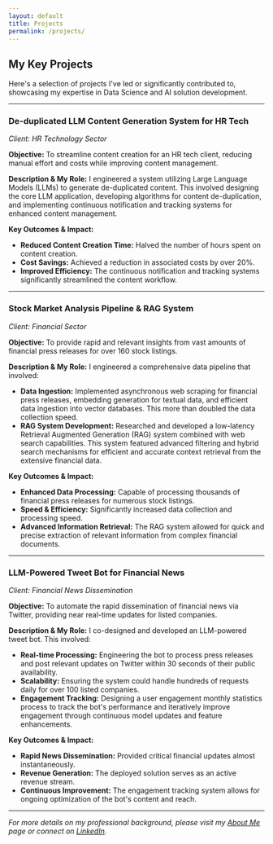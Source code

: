 ```yaml
---
layout: default
title: Projects
permalink: /projects/
---
```


## My Key Projects

Here's a selection of projects I've led or significantly contributed to, showcasing my expertise in Data Science and AI solution development.

---

### De-duplicated LLM Content Generation System for HR Tech
*Client: HR Technology Sector*

**Objective:** To streamline content creation for an HR tech client, reducing manual effort and costs while improving content management.

**Description & My Role:**
I engineered a system utilizing Large Language Models (LLMs) to generate de-duplicated content. This involved designing the core LLM application, developing algorithms for content de-duplication, and implementing continuous notification and tracking systems for enhanced content management.

**Key Outcomes & Impact:**
*   **Reduced Content Creation Time:** Halved the number of hours spent on content creation.
*   **Cost Savings:** Achieved a reduction in associated costs by over 20%.
*   **Improved Efficiency:** The continuous notification and tracking systems significantly streamlined the content workflow.

---

### Stock Market Analysis Pipeline & RAG System
*Client: Financial Sector*

**Objective:** To provide rapid and relevant insights from vast amounts of financial press releases for over 160 stock listings.

**Description & My Role:**
I engineered a comprehensive data pipeline that involved:
*   **Data Ingestion:** Implemented asynchronous web scraping for financial press releases, embedding generation for textual data, and efficient data ingestion into vector databases. This more than doubled the data collection speed.
*   **RAG System Development:** Researched and developed a low-latency Retrieval Augmented Generation (RAG) system combined with web search capabilities. This system featured advanced filtering and hybrid search mechanisms for efficient and accurate context retrieval from the extensive financial data.

**Key Outcomes & Impact:**
*   **Enhanced Data Processing:** Capable of processing thousands of financial press releases for numerous stock listings.
*   **Speed & Efficiency:** Significantly increased data collection and processing speed.
*   **Advanced Information Retrieval:** The RAG system allowed for quick and precise extraction of relevant information from complex financial documents.

---

### LLM-Powered Tweet Bot for Financial News
*Client: Financial News Dissemination*

**Objective:** To automate the rapid dissemination of financial news via Twitter, providing near real-time updates for listed companies.

**Description & My Role:**
I co-designed and developed an LLM-powered tweet bot. This involved:
*   **Real-time Processing:** Engineering the bot to process press releases and post relevant updates on Twitter within 30 seconds of their public availability.
*   **Scalability:** Ensuring the system could handle hundreds of requests daily for over 100 listed companies.
*   **Engagement Tracking:** Designing a user engagement monthly statistics process to track the bot's performance and iteratively improve engagement through continuous model updates and feature enhancements.

**Key Outcomes & Impact:**
*   **Rapid News Dissemination:** Provided critical financial updates almost instantaneously.
*   **Revenue Generation:** The deployed solution serves as an active revenue stream.
*   **Continuous Improvement:** The engagement tracking system allows for ongoing optimization of the bot's content and reach.

---
*For more details on my professional background, please visit my [About Me](./about.md) page or connect on [LinkedIn](https://www.linkedin.com/in/himanshu-bhardwaj-80a087118).*
